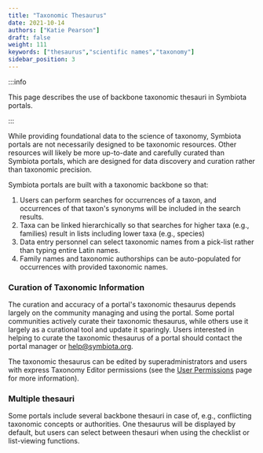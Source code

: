 ```yaml
---
title: "Taxonomic Thesaurus"
date: 2021-10-14
authors: ["Katie Pearson"]
draft: false
weight: 111
keywords: ["thesaurus","scientific names","taxonomy"]
sidebar_position: 3
---
```


:::info

This page describes the use of backbone taxonomic thesauri in Symbiota portals.

:::

While providing foundational data to the science of taxonomy, Symbiota portals are not necessarily designed to be taxonomic resources. Other resources will likely be more up-to-date and carefully curated than Symbiota portals, which are designed for data discovery and curation rather than taxonomic precision.

Symbiota portals are built with a taxonomic backbone so that:
1. Users can perform searches for occurrences of a taxon, and occurrences of that taxon's synonyms will be included in the search results.
2. Taxa can be linked hierarchically so that searches for higher taxa (e.g., families) result in lists including lower taxa (e.g., species) 
3. Data entry personnel can select taxonomic names from a pick-list rather than typing entire Latin names.
4. Family names and taxonomic authorships can be auto-populated for occurrences with provided taxonomic names.

### Curation of Taxonomic Information

The curation and accuracy of a portal's taxonomic thesaurus depends largely on the community managing and using the portal. Some portal communities actively curate their taxonomic thesaurus, while others use it largely as a curational tool and update it sparingly. Users interested in helping to curate the taxonomic thesaurus of a portal should contact the portal manager or [help@symbiota.org](mailto:help@symbiota.org).

The taxonomic thesaurus can be edited by superadministrators and users with express Taxonomy Editor permissions (see the [User Permissions](user_permissions) page for more information).

### Multiple thesauri

Some portals include several backbone thesauri in case of, e.g., conflicting taxonomic concepts or authorities. One thesaurus will be displayed by default, but users can select between thesauri when using the checklist or list-viewing functions.
